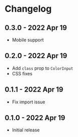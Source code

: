 # Changelog

## 0.3.0 - 2022 Apr 19
- Mobile support

## 0.2.0 - 2022 Apr 19
- Add `class` prop to `ColorInput`
- CSS fixes

## 0.1.1 - 2022 Apr 19
- Fix import issue

## 0.1.0 - 2022 Apr 19
- Initial release
